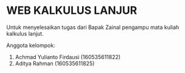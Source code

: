 # WEB KALKULUS LANJUR

Untuk menyelesaikan tugas dari Bapak Zainal pengampu mata kuliah kalkulus lanjut.

Anggota kelompok:
1. Achmad Yulianto Firdausi (160535611822)
2. Aditya Rahman (160535611825)
